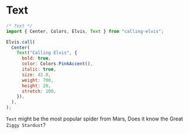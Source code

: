 # Text

```js
/* Text */
import { Center, Colors, Elvis, Text } from "calling-elvis";

Elvis.call(
  Center(
    Text("Calling Elvis", {
      bold: true,
      color: Colors.PinkAccent(),
      italic: true,
      size: 42.0,
      weight: 700,
      height: 20,
      stretch: 100,
    }),
  ),
);
```

`Text` might be the most popular spider from Mars, Does it know the Great `Ziggy Stardust`?
